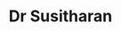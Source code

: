 ---
layout: doctor
profilePic : https://firebasestorage.googleapis.com/v0/b/dr-appointment-booking-app.appspot.com/o/ForPrac360%2Flogo.jpeg?alt=media&token=2a711c2b-50d4-4a92-aedf-f873c8e05df3&_gl=1*k9avfj*_ga*MTM3OTExNTkyMi4xNjk4MjIxMjY4*_ga_CW55HF8NVT*MTY5ODUwMzYzNC4xMy4xLjE2OTg1MDM2NTcuMzcuMC4w
title: Dr Susitharan
specialties: Ophthalmology,Gynaecologist,General surgeon,Physiotherapist
description: Test
yearsOfExp: 12
location: Adyar
contact: 7448533599
hospitalName: SUSI Tharan MUL Hospital
avl_days: MNM
_id: 6645b54b8cad9a1eaf8efadb
---